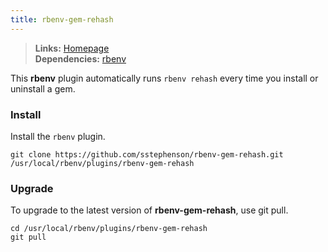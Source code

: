 ```yaml
---
title: rbenv-gem-rehash
---
```


> **Links:** [Homepage](https://github.com/sstephenson/rbenv-gem-rehash)  
> **Dependencies:** [rbenv](/ruby-rbenv/)  

This **rbenv** plugin automatically runs `rbenv rehash` every time you install or uninstall a gem.


### Install

Install the `rbenv` plugin.

	git clone https://github.com/sstephenson/rbenv-gem-rehash.git /usr/local/rbenv/plugins/rbenv-gem-rehash


### Upgrade

To upgrade to the latest version of **rbenv-gem-rehash**, use git pull.

	cd /usr/local/rbenv/plugins/rbenv-gem-rehash
	git pull
